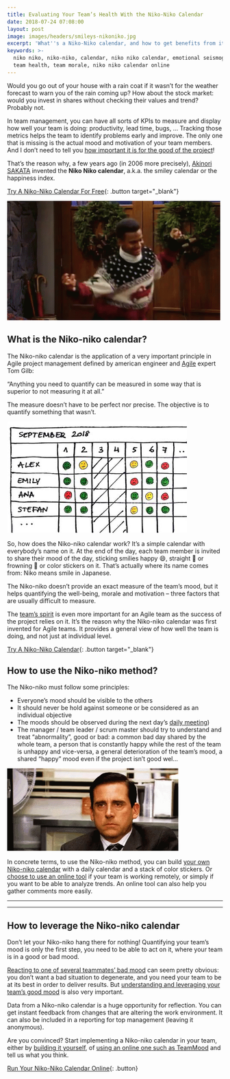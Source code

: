 ```yaml
---
title: Evaluating Your Team’s Health With the Niko-Niko Calendar
date: 2018-07-24 07:08:00
layout: post
image: images/headers/smileys-nikoniko.jpg
excerpt: 'What''s a Niko-Niko calendar, and how to get benefits from it.'
keywords: >-
  niko niko, niko-niko, calendar, niko niko calendar, emotional seismograph,
  team health, team morale, niko niko calendar online
---
```


Would you go out of your house with a rain coat if it wasn’t for the weather forecast to warn you of the rain coming up? How about the stock market: would you invest in shares without checking their values and trend? Probably not.

In team management, you can have all sorts of KPIs to measure and display how well your team is doing: productivity, lead time, bugs, … Tracking those metrics helps the team to identify problems early and improve. The only one that is missing is the actual mood and motivation of your team members. And I don’t need to tell you [how important it is for the good of the project](https://blog.teammood.com/en/2017/03/07/wellbeing-at-work-the-benefits-of-happiness-in-the-workplace.html)\!

That’s the reason why, a few years ago (in 2006 more precisely), [Akinori SAKATA](http://www.geocities.jp/nikonikocalendar/index_en.html) invented the **Niko Niko calendar**, a.k.a. the smiley calendar or the happiness index.

[Try A Niko-Niko Calendar For Free](https://www.teammood.com/en/niko-niko){: .button target="_blank"}

<img src="/images/posts/happy.gif" alt="Happy worker">


## What is the Niko-niko calendar?

The Niko-niko calendar is the application of a very important principle in Agile project management defined by american engineer and [Agile](https://www.teammood.com/en/agile-retrospective-tools-ideas/) expert Tom Gilb:

“Anything you need to quantify can be measured in some way that is superior to not measuring it at all.”

The measure doesn’t have to be perfect nor precise. The objective is to quantify something that wasn’t.

<img src="/images/posts/nikoniko-calendar.jpg" alt="Niko-Niko calendar">


So, how does the Niko-niko calendar work? It’s a simple calendar with everybody’s name on it. At the end of the day, each team member is invited to share their mood of the day, sticking smilies happy 😄, straight 😬 or frowning 🙁 or color stickers on it. That’s actually where its name comes from: Niko means smile in Japanese.

The Niko-niko doesn’t provide an exact measure of the team’s mood, but it helps quantifying the well-being, morale and motivation – three factors that are usually difficult to measure.

The [team’s spirit](/2019/03/29/why-doing-team-health-checks.html) is even more important for an Agile team as the success of the project relies on it. It’s the reason why the Niko-niko calendar was first invented for Agile teams. It provides a general view of how well the team is doing, and not just at individual level.

[Try A Niko-Niko Calendar](https://www.teammood.com/en/niko-niko){: .button target="_blank"}

## How to use the Niko-niko method?

The Niko-niko must follow some principles:

* Everyone’s mood should be visible to the others
* It should never be hold against someone or be considered as an individual objective
* The moods should be observed during the next day’s [daily meeting](https://blog.teammood.com/2018/04/18/best-practices-to-run-effective-daily-standup-meetings.html))
* The manager / team leader / scrum master should try to understand and treat “abnormality”, good or bad: a common bad day shared by the whole team, a person that is constantly happy while the rest of the team is unhappy and vice-versa, a general deterioration of the team’s mood, a shared “happy” mood even if the project isn’t good wel…

<img src="/images/posts/sad.gif" alt="Sad worker">

In concrete terms, to use the Niko-niko method, you can build [your own Niko-niko calendar](https://blog.teammood.com/niko-niko/diy/2013/05/07/build-your-own-niko-niko-calendar.html) with a daily calendar and a stack of color stickers. Or [choose to use an online tool](https://www.teammood.com/en/niko-niko/) if your team is working remotely, or simply if you want to be able to analyze trends. An online tool can also help you gather comments more easily.

<hr/>
<div class="wishpond-campaign" data-wishpond-id="2520447" data-wishpond-href="https://embedded.wishpondpages.com/lp/2520447/"></div>
<hr/>

## How to leverage the Niko-niko calendar

Don’t let your Niko-niko hang there for nothing\! Quantifying your team’s mood is only the first step, you need to be able to act on it, where your team is in a good or bad mood.

[Reacting to one of several teammates’ bad mood](https://blog.teammood.com/2018/05/16/your-team-is-in-a-bad-mood-heres-what-you-need-to-do.html) can seem pretty obvious: you don’t want a bad situation to degenerate, and you need your team to be at its best in order to deliver results. But [understanding and leveraging your team’s good mood](https://blog.teammood.com/2018/06/12/how-to-leverage-your-teams-good-mood.html) is also very important.

Data from a Niko-niko calendar is a huge opportunity for reflection. You can get instant feedback from changes that are altering the work environment. It can also be included in a reporting for top management (leaving it anonymous).

Are you convinced? Start implementing a Niko-niko calendar in your team, either by [building it yourself](https://blog.teammood.com/niko-niko/diy/2013/05/07/build-your-own-niko-niko-calendar.html), of [using an online one such as TeamMood](https://www.teammood.com/en/niko-niko/) and tell us what you think.

[Run Your Niko-Niko Calendar Online](https://www.teammood.com/en/niko-niko/){: .button}